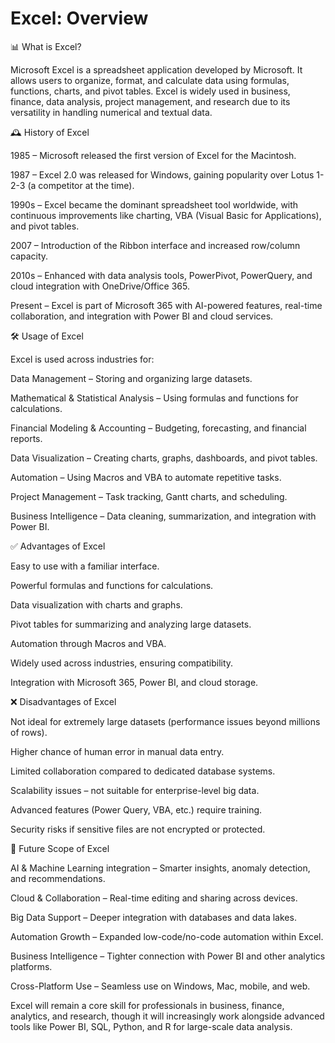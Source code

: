 
# Excel: Overview

📊 What is Excel?

Microsoft Excel is a spreadsheet application developed by Microsoft. It allows users to organize, format, and calculate data using formulas, functions, charts, and pivot tables. Excel is widely used in business, finance, data analysis, project management, and research due to its versatility in handling numerical and textual data.

🕰 History of Excel

1985 – Microsoft released the first version of Excel for the Macintosh.

1987 – Excel 2.0 was released for Windows, gaining popularity over Lotus 1-2-3 (a competitor at the time).

1990s – Excel became the dominant spreadsheet tool worldwide, with continuous improvements like charting, VBA (Visual Basic for Applications), and pivot tables.

2007 – Introduction of the Ribbon interface and increased row/column capacity.

2010s – Enhanced with data analysis tools, PowerPivot, PowerQuery, and cloud integration with OneDrive/Office 365.

Present – Excel is part of Microsoft 365 with AI-powered features, real-time collaboration, and integration with Power BI and cloud services.

🛠 Usage of Excel

Excel is used across industries for:

Data Management – Storing and organizing large datasets.

Mathematical & Statistical Analysis – Using formulas and functions for calculations.

Financial Modeling & Accounting – Budgeting, forecasting, and financial reports.

Data Visualization – Creating charts, graphs, dashboards, and pivot tables.

Automation – Using Macros and VBA to automate repetitive tasks.

Project Management – Task tracking, Gantt charts, and scheduling.

Business Intelligence – Data cleaning, summarization, and integration with Power BI.

✅ Advantages of Excel

Easy to use with a familiar interface.

Powerful formulas and functions for calculations.

Data visualization with charts and graphs.

Pivot tables for summarizing and analyzing large datasets.

Automation through Macros and VBA.

Widely used across industries, ensuring compatibility.

Integration with Microsoft 365, Power BI, and cloud storage.

❌ Disadvantages of Excel

Not ideal for extremely large datasets (performance issues beyond millions of rows).

Higher chance of human error in manual data entry.

Limited collaboration compared to dedicated database systems.

Scalability issues – not suitable for enterprise-level big data.

Advanced features (Power Query, VBA, etc.) require training.

Security risks if sensitive files are not encrypted or protected.

🔮 Future Scope of Excel

AI & Machine Learning integration – Smarter insights, anomaly detection, and recommendations.

Cloud & Collaboration – Real-time editing and sharing across devices.

Big Data Support – Deeper integration with databases and data lakes.

Automation Growth – Expanded low-code/no-code automation within Excel.

Business Intelligence – Tighter connection with Power BI and other analytics platforms.

Cross-Platform Use – Seamless use on Windows, Mac, mobile, and web.

Excel will remain a core skill for professionals in business, finance, analytics, and research, though it will increasingly work alongside advanced tools like Power BI, SQL, Python, and R for large-scale data analysis.

